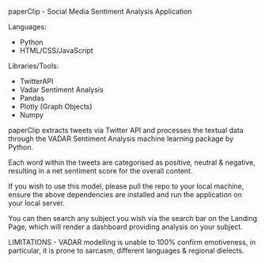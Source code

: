 paperClip - Social Media Sentiment Analysis Application 




Languages:
- Python 
- HTML/CSS/JavaScript 

Libraries/Tools:
- TwitterAPI
- Vadar Sentiment Analysis 
- Pandas
- Plotly (Graph Objects) 
- Numpy 

paperClip extracts tweets via Twitter API and processes the textual data through the VADAR Sentiment Analysis machine learning package by Python. 

Each word within the tweets are categorised as positive, neutral & negative, resulting in a net sentiment score for the overall content. 

If you wish to use this model, please pull the repo to your local machine, ensure the above dependencies are installed and run the application on your local server. 

You can then search any subject you wish via the search bar on the Landing Page, which will render a dashboard providing analysis on your subject. 

LIMITATIONS - VADAR modelling is unable to 100% confirm emotiveness, in particular, it is prone to sarcasm, different languages & regional dielects. 


